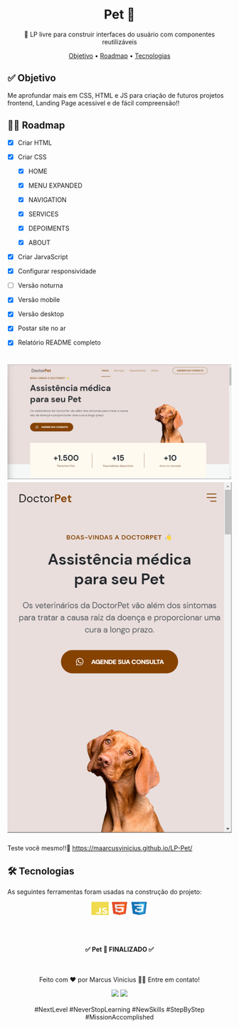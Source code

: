 <h1 align="center">Pet 🐶</h1>

<p align="center">🚀 LP livre para construir interfaces do usuário com componentes reutilizáveis</p>

<p align="center">
 <a href="#objetivo">Objetivo</a> •
 <a href="#roadmap">Roadmap</a> • 
 <a href="#tecnologias">Tecnologias</a>
</p>

<h2 id="objetivo">✅ Objetivo </h2>

Me aprofundar mais em CSS, HTML e JS para criação de futuros projetos frontend, Landing Page acessivel e de fácil compreensão!!

<h2 id="roadmap">🐱‍🏍 Roadmap</h2>

  - [x] Criar HTML

  - [x] Criar CSS

    - [x] HOME
  
    - [x] MENU EXPANDED
  
    - [x] NAVIGATION

    - [x] SERVICES
    
    - [x] DEPOIMENTS
    
    - [x] ABOUT

  - [x] Criar JarvaScript

  - [x] Configurar responsividade

  - [ ] Versão noturna

  - [x] Versão mobile

  - [x] Versão desktop

  - [x] Postar site no ar

  - [x] Relatório README completo

<h1 align="center">
    <img alt="NextLevelWeek" title="#NextLevelWeek" src="./assets/destoppp.png">
    <img alt="NextLevelWeek" title="#NextLevelWeek" src="./assets/mblie.png">
</h1>

Teste você mesmo!!🔎 https://maarcusvinicius.github.io/LP-Pet/

<h2 id="tecnologias"> 🛠 Tecnologias </h2>

As seguintes ferramentas foram usadas na construção do projeto:

<div align="center">
  <img align="center" alt="Marcu-Js" height="30" width="40" src="https://raw.githubusercontent.com/devicons/devicon/master/icons/javascript/javascript-plain.svg">
  <img align="center" alt="Marcu-HTML" height="30" width="40" src="https://raw.githubusercontent.com/devicons/devicon/master/icons/html5/html5-original.svg">
  <img align="center" alt="Marcu-CSS" height="30" width="40" src="https://raw.githubusercontent.com/devicons/devicon/master/icons/css3/css3-original.svg">
</div>


<br><br>
<h4 align="center"> 
	✅  Pet 🐶 FINALIZADO  ✅
</h4>
<br>
<p align="center">Feito com ❤️ por Marcus Vinicius 👋🏽 Entre em contato!</p>

<div align="center">  
  <a href = "mailto:marcus.editor77@gmail.com"><img src="https://img.shields.io/badge/-Gmail-%23333?style=for-the-badge&logo=gmail&logoColor=white" target="_blank"></a>
  <a href = "https://www.linkedin.com/in/marcus-vinicius-507718228/"><img src="https://img.shields.io/badge/-LinkedIn-%230077B5?style=for-the-badge&logo=linkedin&logoColor=white" target="_blank"></a>
</div>

<br>
<div align="center">  
#NextLevel
#NeverStopLearning
#NewSkills
#StepByStep
#MissionAccomplished
</div>
